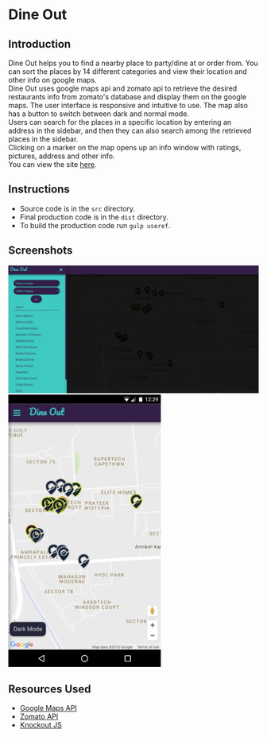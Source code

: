 # Dine Out           

## Introduction

Dine Out helps you to find a nearby place to party/dine at or order from. You can
sort the places by 14 different categories and view their location and other info
on google maps.         
Dine Out uses google maps api and zomato api to retrieve the desired restaurants info
from zomato's database and display them on the google maps. The user interface is
responsive and intuitive to use. The map also has a button to switch between dark and
normal mode.                
Users can search for the places in a specific location by entering an address in the
sidebar, and then they can also search among the retrieved places in the sidebar.        
Clicking on a marker on the map opens up an info window with ratings, pictures,
address and other info.            
You can view the site [here](https://manas94gupta.github.io/Dine-Out).

## Instructions

* Source code is in  the `src` directory.
* Final production code is in the `dist` directory.
* To build the production code run `gulp useref`.

## Screenshots


![Desktop](https://github.com/manas94gupta/Dine-Out/blob/master/screenshots/desktop.JPG)                  
![Mobile](https://github.com/manas94gupta/Dine-Out/blob/master/screenshots/mobile.JPG)

## Resources Used

* [Google Maps API](https://developers.google.com/maps/documentation/javascript/tutorial)
* [Zomato API](https://developers.zomato.com/api)
* [Knockout JS](http://knockoutjs.com/documentation/introduction.html)
